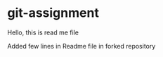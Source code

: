 # git-assignment

Hello, this is read me file


Added few lines in Readme file in forked repository
